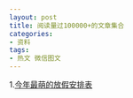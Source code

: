 ```yaml
---
layout: post
title: 阅读量过100000+的文章集合
categories:
- 资料
tags:
- 热文 微信图文
---
```


1.[今年最萌的放假安排表](http://mp.weixin.qq.com/s?__biz=MzA3NTU0MjAzNQ==&mid=203944214&idx=1&sn=acdccb17e846e7d99114d461e6df8248&scene=4&uin=NzA4MDA3MTIx&key=8ea74966bf01cfb6a9a6ef2b1f056fe107076d91da27c1f762282770384dbb14f961fd2fabb39afc358ccf8dcba30839&devicetype=Windows+8&version=6100071e&lang=zh_CN&pass_ticket=U619bRw3wf%2BUt1%2F76%2FAcimFo2G62I%2FHjMCga1SdsIhWsmT%2BHBcZ%2BD%2FsXMHm36BkK)